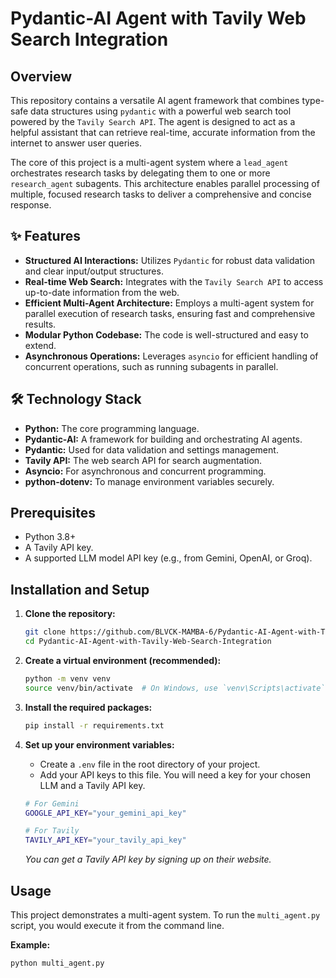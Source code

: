 # Pydantic-AI Agent with Tavily Web Search Integration

## Overview

This repository contains a versatile AI agent framework that combines type-safe data structures using `pydantic` with a powerful web search tool powered by the `Tavily Search API`. The agent is designed to act as a helpful assistant that can retrieve real-time, accurate information from the internet to answer user queries.

The core of this project is a multi-agent system where a `lead_agent` orchestrates research tasks by delegating them to one or more `research_agent` subagents. This architecture enables parallel processing of multiple, focused research tasks to deliver a comprehensive and concise response.

## ✨ Features

- **Structured AI Interactions:** Utilizes `Pydantic` for robust data validation and clear input/output structures.
- **Real-time Web Search:** Integrates with the `Tavily Search API` to access up-to-date information from the web.
- **Efficient Multi-Agent Architecture:** Employs a multi-agent system for parallel execution of research tasks, ensuring fast and comprehensive results.
- **Modular Python Codebase:** The code is well-structured and easy to extend.
- **Asynchronous Operations:** Leverages `asyncio` for efficient handling of concurrent operations, such as running subagents in parallel.

## 🛠️ Technology Stack

- **Python:** The core programming language.
- **Pydantic-AI:** A framework for building and orchestrating AI agents.
- **Pydantic:** Used for data validation and settings management.
- **Tavily API:** The web search API for search augmentation.
- **Asyncio:** For asynchronous and concurrent programming.
- **python-dotenv:** To manage environment variables securely.

## Prerequisites

- Python 3.8+
- A Tavily API key.
- A supported LLM model API key (e.g., from Gemini, OpenAI, or Groq).

## Installation and Setup

1.  **Clone the repository:**
    ```bash
    git clone https://github.com/BLVCK-MAMBA-6/Pydantic-AI-Agent-with-Tavily-Web-Search-Integration
    cd Pydantic-AI-Agent-with-Tavily-Web-Search-Integration
    ```

2.  **Create a virtual environment (recommended):**
    ```bash
    python -m venv venv
    source venv/bin/activate  # On Windows, use `venv\Scripts\activate`
    ```

3.  **Install the required packages:**
    ```bash
    pip install -r requirements.txt
    ```
    
4.  **Set up your environment variables:**
    * Create a `.env` file in the root directory of your project.
    * Add your API keys to this file. You will need a key for your chosen LLM and a Tavily API key.

    ```bash
    # For Gemini
    GOOGLE_API_KEY="your_gemini_api_key"

    # For Tavily
    TAVILY_API_KEY="your_tavily_api_key"
    ```
    *You can get a Tavily API key by signing up on their website.*

## Usage

This project demonstrates a multi-agent system. To run the `multi_agent.py` script, you would execute it from the command line.

**Example:**

```bash
python multi_agent.py
